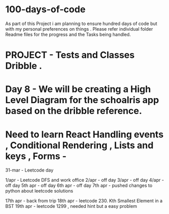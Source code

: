 # 100-days-of-code

As part of this Project i am planning to ensure hundred days of code but with my personal preferences on things . 
Please refer individual folder Readme files for the progress and the Tasks being handled.


# PROJECT - Tests and Classes Dribble . 

# Day 8 - We will be creating a High Level Diagram for the schoalris app based on the dribble reference.

# Need to learn React Handling events , Conditional Rendering , Lists and keys , Forms - 

31-mar - Leetcode day

1/apr - Leetcode DFS and work office
2/apr - off day
3/apr - off day
4/apr - off day
5th apr - off day
6th apr - off day
7th apr - pushed changes to python about leetcode solutions

17th apr - back from trip
18th apr - leetcode 230. Kth Smallest Element in a BST
19th apr - leetcode 1299 , needed hint but a easy problem